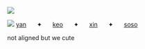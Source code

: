   ![](https://komarev.com/ghpvc/?username=yeorido&label=jellyfish+✦&color=3BAABC)

![](https://files.catbox.moe/l3bbi8.png)
[yan](https://github.com/5th-child) ⠀⠀✦ ⠀⠀[keo](https://github.com/starsour) ⠀⠀✦ ⠀⠀[xin](https://github.com/yeorido) ⠀⠀✦ ⠀⠀[soso](https://github.com/dollclaw)






not aligned but we cute
